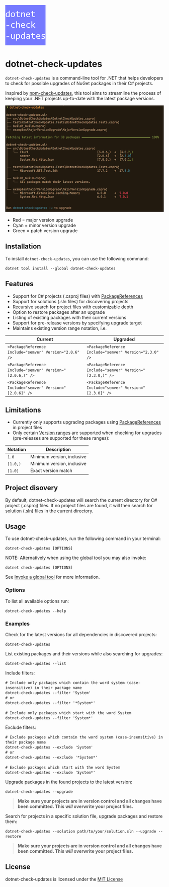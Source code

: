 ![icon](https://raw.githubusercontent.com/vipentti/dotnet-check-updates/main/icon.png)

# dotnet-check-updates

`dotnet-check-updates` is a command-line tool for .NET that helps developers to check for possible upgrades of NuGet packages in their C# projects.

Inspired by [npm-check-updates](https://github.com/raineorshine/npm-check-updates), this tool aims to streamline the process of keeping your .NET projects up-to-date with the latest package versions.

![example-output](https://raw.githubusercontent.com/vipentti/dotnet-check-updates/main/example-output.png)

- Red = major version upgrade
- Cyan = minor version upgrade
- Green = patch version upgrade

## Installation

To install `dotnet-check-updates`, you can use the following command:

```shell
dotnet tool install --global dotnet-check-updates
```

## Features

- Support for C# projects (.csproj files) with [PackageReferences](https://learn.microsoft.com/en-us/nuget/consume-packages/package-references-in-project-files)
- Support for solutions (.sln files) for discovering projects
- Recursive search for project files with customizable depth
- Option to restore packages after an upgrade
- Listing of existing packages with their current versions
- Support for pre-release versions by specifying upgrade target
- Maintains existing version range notation, i.e.

| Current                                                    | Upgraded                                                   |
| ---------------------------------------------------------- | ---------------------------------------------------------- |
| `<PackageReference Include="semver" Version="2.0.6" />`    | `<PackageReference Include="semver" Version="2.3.0" />`    |
| `<PackageReference Include="semver" Version="[2.0.6,)" />` | `<PackageReference Include="semver" Version="[2.3.0,)" />` |
| `<PackageReference Include="semver" Version="[2.0.6]" />`  | `<PackageReference Include="semver" Version="[2.3.0]" />`  |

## Limitations

- Currently only supports upgrading packages using [PackageReferences](https://learn.microsoft.com/en-us/nuget/consume-packages/package-references-in-project-files) in project files
- Only certain [Version ranges](https://learn.microsoft.com/en-us/nuget/concepts/package-versioning#version-ranges) are supported when checking for upgrades (pre-releases are supported for these ranges):

| Notation | Description                |
| -------- | -------------------------- |
| `1.0`    | Minimum version, inclusive |
| `[1.0,)` | Minimum version, inclusive |
| `[1.0]`  | Exact version match        |

## Project disovery

By default, dotnet-check-updates will search the current directory for C# project (.csproj) files.
If no project files are found, it will then search for solution (.sln) files in the current directory.

## Usage

To use dotnet-check-updates, run the following command in your terminal:

```shell
dotnet-check-updates [OPTIONS]
```

NOTE: Alternatively when using the global tool you may also invoke:

```shell
dotnet check-updates [OPTIONS]
```

See [Invoke a global tool](https://learn.microsoft.com/en-us/dotnet/core/tools/global-tools#invoke-a-global-tool) for more information.

### Options

To list all available options run:

```shell
dotnet-check-updates --help
```

### Examples

Check for the latest versions for all dependencies in discovered projects:

```shell
dotnet-check-updates
```

List existing packages and their versions while also searching for upgrades:

```shell
dotnet-check-updates --list
```

Include filters:

```shell
# Include only packages which contain the word system (case-insensitive) in their package name
dotnet-check-updates --filter 'System'
# or
dotnet-check-updates --filter '*System*'

# Include only packages which start with the word System
dotnet-check-updates --filter 'System*'
```

Exclude filters:

```shell
# Exclude packages which contain the word system (case-insensitive) in their package name
dotnet-check-updates --exclude 'System'
# or
dotnet-check-updates --exclude '*System*'

# Exclude packages which start with the word System
dotnet-check-updates --exclude 'System*'
```

Upgrade packages in the found projects to the latest version:

```shell
dotnet-check-updates --upgrade
```

> **Make sure your projects are in version control and all changes have been committed. This _will_ overwrite your project files.**

Search for projects in a specific solution file, upgrade packages and restore them:

```shell
dotnet-check-updates --solution path/to/your/solution.sln --upgrade --restore
```

> **Make sure your projects are in version control and all changes have been committed. This _will_ overwrite your project files.**

## License

dotnet-check-updates is licensed under the [MIT License](https://github.com/vipentti/dotnet-check-updates/blob/main/LICENSE.md)
